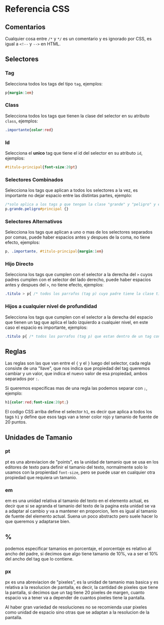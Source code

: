 # Referencia CSS

## Comentarios

Cualquier cosa entre `/*` y `*/` es un comentario y es ignorado por CSS, es
igual a `<!--` y `-->` en HTML.

## Selectores

### Tag

Selecciona todos los tags del tipo `tag`, ejemplos:

```css
p{margin:1em}
```

### Class

Selecciona todos los tags que tienen la clase del selector en su atributo `class`, ejemplos:

```css
.importante{color:red}
```

### Id

Selecciona el **unico** tag que tiene el id del selector en su atributo `id`, ejemplos:

```css
#titulo-principal{font-size:20pt}
```

### Selectores Combinados

Selecciona los tags que aplican a todos los selectores a la vez, es importante
no dejar espacio entre las distintas partes, ejemplo:

```css
/*solo aplica a los tags p que tengan la clase "grande" y "peligro" y el id "principal"*/
p.grande.peligro#principal {}
```

### Selectores Alternativos

Selecciona los tags que aplican a uno o mas de los selectores separados por
comas, puede haber espacios antes y despues de la coma, no tiene efecto,
ejemplos:

```css
p, .importante, #titulo-principal{margin:1em}
```

### Hijo Directo

Selecciona los tags que cumplen con el selector a la derecha del `>` cuyos
padres cumplen con el selector del lado derecho, puede haber espacios antes y
despues del `>`, no tiene efecto, ejemplos:

```css
.titulo > p{ /* todos los parrafos (tag p) cuyo padre tiene la clase titulo aplican */ }
```

### Hijos a cualquier nivel de profundidad

Selecciona los tags que cumplen con el selector a la derecha del espacio que
tienen un tag que aplica el lado izquierdo a cualquier nivel, en este caso
el espacio es importante, ejemplos:

```css
.titulo p{ /* todos los parrafos (tag p) que estan dentro de un tag con clase titulo a cualquier nivel de profundidad aplican */ }
```

## Reglas

Las reglas son las que van entre el `{` y el `}` luego del selector, cada regla
consiste de una "llave", que nos indica que propiedad del tag queremos cambiar
y un valor, que indica el nuevo valor de esa propiedad, ambos separados por
`:`.

Si queremos especificas mas de una regla las podemos separar con `;`, ejemplo:

```css
h1{color:red;font-size:20pt;}
```

El codigo CSS arriba define el selector `h1`, es decir que aplica a todos los
tags `h1` y define que esos tags van a tener color rojo y tamanio de fuente de
20 puntos.

## Unidades de Tamanio

### pt

pt es una abreviacion de "points", es la unidad de tamanio que se usa en los
editores de texto para definir el tamanio del texto, normalmente solo lo usamos
con la propierdad `font-size`, pero se puede usar en cualquier otra propiedad
que requiera un tamanio.

### em

em es una unidad relativa al tamanio del texto en el elemento actual, es decir
que si se agranda el tamanio del texto de la pagina esta unidad se va a adaptar
al cambio y va a mantener en proporcion, 1em es igual al tamanio de fuente del
elemento actual. Suena un poco abstracto pero suele hacer lo que queremos y
adaptarse bien.

## %

podemos especificar tamanios en porcentaje, el porcentaje es relativo al ancho
del padre, si decimos que algo tiene tamanio de 10%, va a ser el 10% del ancho
del tag que lo contiene.

### px

px es una abreviacion de "pixeles", es la unidad de tamanio mas basica y es
relativa a la resolucion de pantalla, es decir, la cantidad de pixeles que tiene
la pantalla, si decimos que un tag tiene 20 pixeles de margen, cuanto espacio
va a tener va a depender de cuantos pixeles tiene la pantalla.

Al haber gran variedad de resoluciones no se recomienda usar pixeles como unidad
de espacio sino otras que se adaptan a la resolucion de la pantalla.

